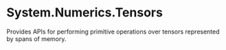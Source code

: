 # System.Numerics.Tensors

Provides APIs for performing primitive operations over tensors represented by spans of memory.
